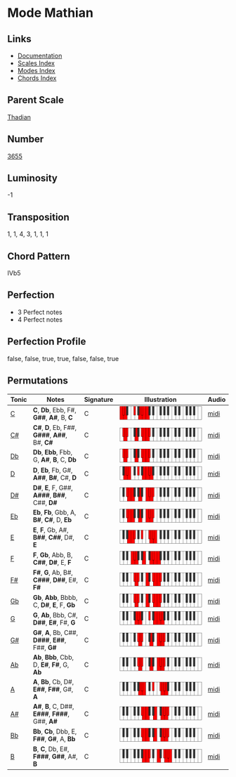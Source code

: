 # Mode Mathian

## Links

- [Documentation](README.md)
- [Scales Index](Scales.md)
- [Modes Index](Modes.md)
- [Chords Index](Chords.md)

## Parent Scale

[Thadian](ScaleThadian.md)

## Number

[3655](https://ianring.com/musictheory/scales/3655)

## Luminosity

-1

## Transposition

1, 1, 4, 3, 1, 1, 1

## Chord Pattern

IVb5

## Perfection

- 3 Perfect notes
- 4 Perfect notes

## Perfection Profile

false, false, true, true, false, false, true

## Permutations

| Tonic | Notes | Signature | Illustration | Audio |
|-------|-------|-----------|--------------|-------|
| [C](ModeCNaturalMathian.md) | **C**, **Db**, Ebb, F#, **G##**, **A#**, B, **C** | C | ![CNaturalMathian](ModeCNaturalMathian.png) | [midi](https://github.com/edipermadi/music/blob/main/docs/ModeCNaturalMathian.mid?raw=true) |
| [C#](ModeCSharpMathian.md) | **C#**, **D**, Eb, F##, **G###**, **A##**, B#, **C#** | C | ![CSharpMathian](ModeCSharpMathian.png) | [midi](https://github.com/edipermadi/music/blob/main/docs/ModeCSharpMathian.mid?raw=true) |
| [Db](ModeDFlatMathian.md) | **Db**, **Ebb**, Fbb, G, **A#**, **B**, C, **Db** | C | ![DFlatMathian](ModeDFlatMathian.png) | [midi](https://github.com/edipermadi/music/blob/main/docs/ModeDFlatMathian.mid?raw=true) |
| [D](ModeDNaturalMathian.md) | **D**, **Eb**, Fb, G#, **A##**, **B#**, C#, **D** | C | ![DNaturalMathian](ModeDNaturalMathian.png) | [midi](https://github.com/edipermadi/music/blob/main/docs/ModeDNaturalMathian.mid?raw=true) |
| [D#](ModeDSharpMathian.md) | **D#**, **E**, F, G##, **A###**, **B##**, C##, **D#** | C | ![DSharpMathian](ModeDSharpMathian.png) | [midi](https://github.com/edipermadi/music/blob/main/docs/ModeDSharpMathian.mid?raw=true) |
| [Eb](ModeEFlatMathian.md) | **Eb**, **Fb**, Gbb, A, **B#**, **C#**, D, **Eb** | C | ![EFlatMathian](ModeEFlatMathian.png) | [midi](https://github.com/edipermadi/music/blob/main/docs/ModeEFlatMathian.mid?raw=true) |
| [E](ModeENaturalMathian.md) | **E**, **F**, Gb, A#, **B##**, **C##**, D#, **E** | C | ![ENaturalMathian](ModeENaturalMathian.png) | [midi](https://github.com/edipermadi/music/blob/main/docs/ModeENaturalMathian.mid?raw=true) |
| [F](ModeFNaturalMathian.md) | **F**, **Gb**, Abb, B, **C##**, **D#**, E, **F** | C | ![FNaturalMathian](ModeFNaturalMathian.png) | [midi](https://github.com/edipermadi/music/blob/main/docs/ModeFNaturalMathian.mid?raw=true) |
| [F#](ModeFSharpMathian.md) | **F#**, **G**, Ab, B#, **C###**, **D##**, E#, **F#** | C | ![FSharpMathian](ModeFSharpMathian.png) | [midi](https://github.com/edipermadi/music/blob/main/docs/ModeFSharpMathian.mid?raw=true) |
| [Gb](ModeGFlatMathian.md) | **Gb**, **Abb**, Bbbb, C, **D#**, **E**, F, **Gb** | C | ![GFlatMathian](ModeGFlatMathian.png) | [midi](https://github.com/edipermadi/music/blob/main/docs/ModeGFlatMathian.mid?raw=true) |
| [G](ModeGNaturalMathian.md) | **G**, **Ab**, Bbb, C#, **D##**, **E#**, F#, **G** | C | ![GNaturalMathian](ModeGNaturalMathian.png) | [midi](https://github.com/edipermadi/music/blob/main/docs/ModeGNaturalMathian.mid?raw=true) |
| [G#](ModeGSharpMathian.md) | **G#**, **A**, Bb, C##, **D###**, **E##**, F##, **G#** | C | ![GSharpMathian](ModeGSharpMathian.png) | [midi](https://github.com/edipermadi/music/blob/main/docs/ModeGSharpMathian.mid?raw=true) |
| [Ab](ModeAFlatMathian.md) | **Ab**, **Bbb**, Cbb, D, **E#**, **F#**, G, **Ab** | C | ![AFlatMathian](ModeAFlatMathian.png) | [midi](https://github.com/edipermadi/music/blob/main/docs/ModeAFlatMathian.mid?raw=true) |
| [A](ModeANaturalMathian.md) | **A**, **Bb**, Cb, D#, **E##**, **F##**, G#, **A** | C | ![ANaturalMathian](ModeANaturalMathian.png) | [midi](https://github.com/edipermadi/music/blob/main/docs/ModeANaturalMathian.mid?raw=true) |
| [A#](ModeASharpMathian.md) | **A#**, **B**, C, D##, **E###**, **F###**, G##, **A#** | C | ![ASharpMathian](ModeASharpMathian.png) | [midi](https://github.com/edipermadi/music/blob/main/docs/ModeASharpMathian.mid?raw=true) |
| [Bb](ModeBFlatMathian.md) | **Bb**, **Cb**, Dbb, E, **F##**, **G#**, A, **Bb** | C | ![BFlatMathian](ModeBFlatMathian.png) | [midi](https://github.com/edipermadi/music/blob/main/docs/ModeBFlatMathian.mid?raw=true) |
| [B](ModeBNaturalMathian.md) | **B**, **C**, Db, E#, **F###**, **G##**, A#, **B** | C | ![BNaturalMathian](ModeBNaturalMathian.png) | [midi](https://github.com/edipermadi/music/blob/main/docs/ModeBNaturalMathian.mid?raw=true) |
